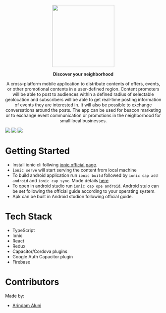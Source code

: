 <p align="center">
  <img width="200" height="200" src="">
</p>

<p align="center"><b>Discover your neighborhood</b></p>

<p align="center">A cross-platform mobile application to distribute contents of offers, events, or other promotional contents in a user-defined region. Content promoters will be able to post to audiences within a defined radius of selectable geolocation and subscribers will be able to get real-time posting information of events they are interested in. It will also be possible to exchange conversations around the posts. The app can be used for beacon marketing or to exchange event communication or promotions in the neighborhood for small local businesses.</p>

![](https://#)
![](https://#)
![](https://#)

# Getting Started

* Install ionic cli follwing [ionic official page](https://ionicframework.com/docs/intro/cli).
* `ionic serve` will start serving the content from local machine
* To build android application run `ionic build` followed by `ionic cap add android` and `ionic cap sync`. Mode details [here](https://ionicframework.com/docs/angular/your-first-app/6-deploying-mobile)  
* To open in android studio run `ionic cap ope android`. Android stuio can be set following the official guide according to your operating system.
* Apk can be built in Android studion following official guide. 

# Tech Stack

* TypeScript
* Ionic
* React
* Redux
* Capacitor/Cordova plugins
* Google Auth Capacitor plugin
* Firebase

# Contributors 

Made by:

- [Arindam Aluni](https://github.com/arindamaluni)
